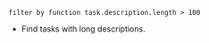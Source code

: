 <!-- placeholder to force blank line before included text -->


```text
filter by function task.description.length > 100
```

- Find tasks with long descriptions.


<!-- placeholder to force blank line after included text -->
